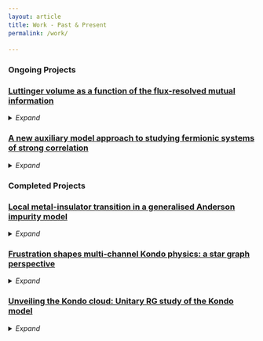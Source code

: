 ```yaml
---
layout: article
title: Work - Past & Present
permalink: /work/

---
```



### Ongoing Projects

### [Luttinger volume as a function of the flux-resolved mutual information]()

<details>
<summary> <i>Expand</i> </summary>

<i>To be added</i>
</details>

### [A new auxiliary model approach to studying fermionic systems of strong correlation]()

<details>
<summary> <i>Expand</i> </summary>
<i>To be added</i>
</details>

### Completed Projects

### [Local metal-insulator transition in a generalised Anderson impurity model]()

<details>
<summary> <i>Expand</i> </summary>
<div markdown="1">
<img src="/assets/images/dmft.svg" style="display: inline; float: right; margin-left: 2em; margin-right: 2em;" width="500"/>
Impurity models like the [Anderson](https://en.wikipedia.org/wiki/Anderson_impurity_model) and [Kondo](https://en.wikipedia.org/wiki/Kondo_model) models are used as auxiliary models to study [metal-insulator transitions](https://en.wikipedia.org/wiki/Metal%E2%80%93insulator_transition) in bulk models like the [Hubbard](https://en.wikipedia.org/wiki/Hubbard_model) using [dynamical mean-field theory](https://en.wikipedia.org/wiki/Dynamical_mean-field_theory). The precise method of finding the appropriate parameters of the impurity model involves solving self-consistent equations. During this process, the impurity model keeps evolving until translation symmetry is achieved in the impurity+bath system. While this does show a transition at a critical value of the onsite Hubbard $U$, there is at present **no way** of connecting the thermodynamics of the bulk to that of the impurity. This is partly due to the **opacity** involved in the self-consistency loop in the DMFT-based methods. The other roadblock is the fact that since  the impurity model keeps updating itself in the process, it is not clear which single impurity model can be mapped to the bulk model, such that the former can be used to study the later.
{: style="text-align: justify"}

<img src="/assets/images/Add.svg" style="display: inline; float: left; margin-left: 2em; margin-right: 2em;" width="500"/>
We propose here a **minimal** impurity model as the auxiliary model that can be used to study metal-insulator transitions in bulk models like the Hubbard. The minimal model is obtained by adding **spin-exchange physics and local bath correlation** into the single impurity Anderson model. We prove this by demonstrating the presence of both metallic (screened) as well as insulating (unscreened) phases through a renormalisation group treatment of such a model. We show that this **impurity phase transition** is brought about by **increased charge isospin fluctuations** in the bath; indeed, it is these fluctuations that destabilise the Kondo cloud and lead to a breakdown of screening. 
{: style="text-align: justify"}

This transition is characterised by a measure of [many-particle entanglement](https://en.wikipedia.org/wiki/Quantum_entanglement) $\left(\chi\right)$ which acts as an [order parameter](https://www.oxfordreference.com/view/10.1093/oi/authority.20110803100253339) - it is non-zero in the screened phase and reduces to zero in the unscreened phase. This is made possible by relating the impurity Greens function to $\chi$, and it turns out that such relations exist for any 1-particle or 2-particle impurity-bath correlation.
Such an auxiliary model approach to studying bulk systems of strong correlation is qualitatively different from a more conventional approach like dynamical mean-field theory or its cluster variants. There is no need to obtain the impurity model self-consistently, and this makes it possible to directly relate the thermodynamics of the bulk model to that of the impurity.
{: style="text-align: justify"}
</div>
</details>

### [Frustration shapes multi-channel Kondo physics: a star graph perspective](https://arxiv.org/abs/2205.00790)

<details>
<summary> <i>Expand</i> </summary>
<div markdown="1">
<img src="/assets/images/mck.svg" style="display: inline; float: right; margin: 2em;" width="400"/>
The multichannel Kondo model consists of $K$ conduction channels $\vec S_i$ interacting with an impurity spin of strength $S_d$ (the Kondo model corresponds to $K=1,S_d=1/2$). It is well-known that the overscreened case $(K > 2S_d)$ corresponds to a **degenerate ground state, incomplete quenching of the local moment and non-Fermi liquid excitations** characterised by anomalous zero temperature divergences in thermodynamic quantities like the specific heat and susceptibility. Nevertheless, there was no _ab initio_ derivation of the non-Fermi liquid Hamiltonian that describes these excitations. Neither had the precise role of **quantum frustration** in this problem and the effect of degeneracy on the low-energy physics been made clear. The frustration arises in this problem because the impurity is **unable to form a singlet** with a single conduction channel.
{: style="text-align: justify"}

<img src="/assets/images/stargraph.svg" style="display: inline; float: left; margin: 2em;" width="400"/>
We study the overscreened multi-channel Kondo (MCK) model using the recently developed [unitary renormalization group](https://www.sciencedirect.com/science/article/pii/S055032132030256X) (URG) technique. Our results display the importance of ground state degeneracy in explaining various important properties like the **breakdown of screening** and the presence of local non-Fermi liquids. The impurity susceptibility of the intermediate coupling fixed point Hamiltonian in the zero-bandwidth (or star graph) limit shows a power-law divergence at low temperature, signaling its critical nature. Despite the absence of inter-channel coupling in the MCK fixed point Hamiltonian, the study of [mutual information](https://en.wikipedia.org/wiki/Mutual_information) between any two channels shows non-zero correlation between them. 
{: style="text-align: justify"}

A **spectral flow** analysis of the star graph reveals that the degenerate ground state manifold possesses **topological quantum numbers**. Upon disentangling the impurity spin from its partners in the star graph, we find the presence of a **local Mott liquid** arising from inter-channel scattering processes.
The low energy effective Hamiltonian obtained upon adding a finite non-zero conduction bath dispersion to the star graph Hamiltonian for both the two and three-channel cases displays the presence of **local non-Fermi liquids** arising from inter-channel quantum fluctuations. Specifically, we confirm the presence of a **local marginal Fermi liquid** in the two channel case, whose properties show logarithmic scaling at low temperature as expected. Discontinuous behaviour is observed in several measures of ground state entanglement, signaling the underlying **orthogonality catastrophe** associated with the degenerate ground state manifold.
{: style="text-align: justify"}

<img src="/assets/images/iqpt.svg" style="display: inline; float: right; margin: 2em;" width="400"/>
We extend our results to underscreened and perfectly screened MCK models through duality arguments. A study of channel anisotropy under renormalisation flow reveals a series of **quantum phase transitions** due to the change in ground state degeneracy. Our work thus presents a template for the study of how a degenerate ground state manifold arising from symmetry and duality properties in a multichannel quantum impurity model can lead to novel multicritical phases at intermediate coupling. 
Feel free to check out the [ar\\(\chi\\)iv preprint](https://arxiv.org/abs/2111.10580).
{: style="text-align: justify"}
</div>
</details>

### [Unveiling the Kondo cloud: Unitary RG study of the Kondo model](https://journals.aps.org/prb/abstract/10.1103/PhysRevB.105.085119)

<details>
<summary> <i>Expand</i> </summary>
<div markdown="1">
<img src="/assets/images/singlet.svg" style="display: inline; float: right; margin: 2em;" width="400"/>
The [Kondo model](https://en.wikipedia.org/wiki/Kondo_model) consists of an impurity spin \\(\vec S_d~\\) interacting with a local conduction bath spin \\(\vec S_0~\\) through a spin-exchange coupling \\(\vec S_d\cdot \vec S_0~\\). While it is clear that at high temperatures, the impurity spin remains decoupled from the bath because of thermal spin fluctuations, the behaviour at low temperatures is more non-trivial and required the development of a new framework before the problem was solved.
Indeed, it was only after the development and application of the [numerical renormalisation group method](https://en.wikipedia.org/wiki/Numerical_renormalization_group) when we realised that the ground state of this model was a macroscopic spin singlet state - an entangled state formed by the impurity spin and the local spin of the conduction bath that couples to the Kondo impurity.
{: style="text-align: justify"}

<img src="/assets/images/urg.svg" style="display: inline; float: left; margin: 2em;" width="400"/>
The locking of the impurity spin into a singlet through the quenching of its spin degrees of freedom at low temperatures is analogous to the phenomenon of [colour confinement](https://en.wikipedia.org/wiki/Color_confinement) that binds quarks to form hadrons at temperatures below the Hagedorn temperature.
While the ground state was known for quite some time, no simple description (effective Hamiltonian) for the [Kondo cloud](https://arxiv.org/abs/0911.2209) (the set of conduction electrons that form the singlet) was available.
Moreover, the variation of the [quantum entanglement](https://en.wikipedia.org/wiki/Quantum_entanglement) as the system approached the singlet state was unknown.
Our work sheds light on these topics.
We used the recently developed [unitary renormalisation group method](https://www.sciencedirect.com/science/article/pii/S055032132030256X) to obtain the effective Hamiltonian for the Kondo model at the RG fixed point, and then derived the effective Hamiltonian for the conduction electrons by integrating out the impurity.
{: style="text-align: justify"}

Interestingly, a lot of the physics like the ground state, the qualitative nature of screening, certain thermodynamic quantities and universal constants can be obtained from the zero bandwidth limit of the RG fixed point Hamiltonian, which turns out to be just a two-spin Heisenberg model. To obtain the effective Hamiltonian for the excitations, we added a tight-binding hopping into the zero bandwidth model and studied its effects using renormalised perturbation theory about the fixed point. The excitations of the conduction electrons are found to contain both [Fermi liquid](https://en.wikipedia.org/wiki/Fermi_liquid_theory) and [non-Fermi liquid](https://en.wikipedia.org/wiki/Fermi_liquid_theory#Non-Fermi_liquids) components, the latter arising from the spin-flip fluctuations. 
<img src="/assets/images/zeromode_eff.svg" style="display: inline; float: right; margin: 2em;" width="400"/>
These non-Fermi liquid components are therefore responsible for the quenching of the impurity.
This is further supported by the study of the entanglement and correlations within the Kondo cloud; we find that electrons within the Kondo cloud get entangled more strongly as the system approaches the fixed point, while the spin-spin correlations are also found to increase.
All these are direct signatures of the screening of the impurity.
Feel free to check out the [published version](https://journals.aps.org/prb/abstract/10.1103/PhysRevB.105.085119) or the [ar\\(\chi\\)iv preprint](https://arxiv.org/abs/2111.10580).
{: style="text-align: justify"}
</div>
</details>
